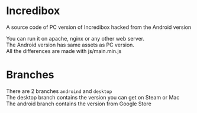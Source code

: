 # Incredibox
A source code of PC version of Incredibox hacked from the Android version

You can run it on apache, nginx or any other web server.  
The Android version has same assets as PC version.  
All the differences are made with js/main.min.js

# Branches
There are 2 branches `androind` and `desktop`  
The desktop branch contains the version you can get on Steam or Mac  
The android branch contains the version from Google Store
